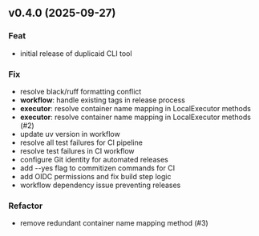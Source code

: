 ## v0.4.0 (2025-09-27)

### Feat

- initial release of duplicaid CLI tool

### Fix

- resolve black/ruff formatting conflict
- **workflow**: handle existing tags in release process
- **executor**: resolve container name mapping in LocalExecutor methods
- **executor**: resolve container name mapping in LocalExecutor methods (#2)
- update uv version in workflow
- resolve all test failures for CI pipeline
- resolve test failures in CI workflow
- configure Git identity for automated releases
- add --yes flag to commitizen commands for CI
- add OIDC permissions and fix build step logic
- workflow dependency issue preventing releases

### Refactor

- remove redundant container name mapping method (#3)

